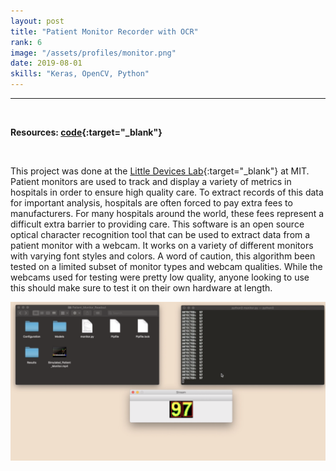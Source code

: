 ```yaml
---
layout: post
title: "Patient Monitor Recorder with OCR"
rank: 6
image: "/assets/profiles/monitor.png"
date: 2019-08-01
skills: "Keras, OpenCV, Python"
---
```


___

<p>&nbsp;</p>

**Resources: [code](https://github.com/echen9898/Patient-Monitor-Reader){:target="_blank"}**

<p>&nbsp;</p>

This project was done at the [Little Devices Lab](http://littledevices.mit.edu/){:target="_blank"} at MIT. Patient monitors are used to track and display a variety of metrics in hospitals in order to ensure high quality care. To extract records of this data for important analysis, hospitals are often forced to pay extra fees to manufacturers. For many hospitals around the world, these fees represent a difficult extra barrier to providing care. This software is an open source optical character recognition tool that can be used to extract data from a patient monitor with a webcam. It works on a variety of different monitors with varying font styles and colors. A word of caution, this algorithm been tested on a limited subset of monitor types and webcam qualities. While the webcams used for testing were pretty low quality, anyone looking to use this should make sure to test it on their own hardware at length. 

<img src="/assets/2019-08-01/screenshot.png" alt="Recorder screenshot" class="center blog_post_body">
